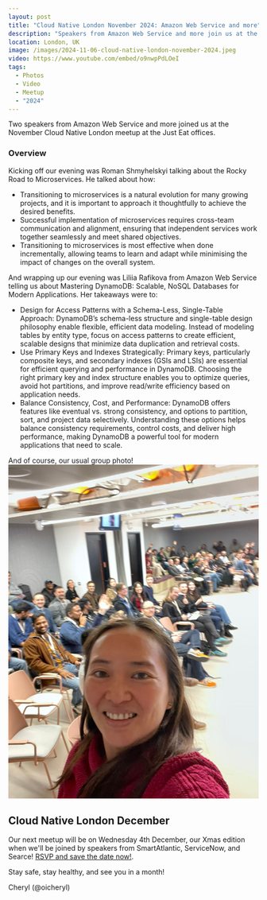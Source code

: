 ```yaml
---
layout: post
title: "Cloud Native London November 2024: Amazon Web Service and more"
description: "Speakers from Amazon Web Service and more join us at the Cloud Native London meetup November 2024, hosted by Cheryl Hung, Senior Director, Ecosystem at Arm"
location: London, UK
image: /images/2024-11-06-cloud-native-london-november-2024.jpeg
video: https://www.youtube.com/embed/o9nwpPdLOeI
tags:
  - Photos
  - Video
  - Meetup
  - "2024"
---
```


Two speakers from Amazon Web Service and more joined us at the November Cloud Native London meetup at the Just Eat offices.
### Overview

Kicking off our evening was Roman Shmyhelskyi talking about the Rocky Road to Microservices. He talked about how: 
* Transitioning to microservices is a natural evolution for many growing projects, and it is important to approach it thoughtfully to achieve the desired benefits.
* Successful implementation of microservices requires cross-team communication and alignment, ensuring that independent services work together seamlessly and meet shared objectives.
* Transitioning to microservices is most effective when done incrementally, allowing teams to learn and adapt while minimising the impact of changes on the overall system.

And wrapping up our evening was Liliia Rafikova from Amazon Web Service telling us about Mastering DynamoDB: Scalable, NoSQL Databases for Modern Applications. Her takeaways were to:
* Design for Access Patterns with a Schema-Less, Single-Table Approach: DynamoDB’s schema-less structure and single-table design philosophy enable flexible, efficient data modeling. Instead of modeling tables by entity type, focus on access patterns to create efficient, scalable designs that minimize data duplication and retrieval costs.
* Use Primary Keys and Indexes Strategically: Primary keys, particularly composite keys, and secondary indexes (GSIs and LSIs) are essential for efficient querying and performance in DynamoDB. Choosing the right primary key and index structure enables you to optimize queries, avoid hot partitions, and improve read/write efficiency based on application needs.
* Balance Consistency, Cost, and Performance: DynamoDB offers features like eventual vs. strong consistency, and options to partition, sort, and project data selectively. Understanding these options helps balance consistency requirements, control costs, and deliver high performance, making DynamoDB a powerful tool for modern applications that need to scale.

And of course, our usual group photo!
![](/images/2024-11-06-cloud-native-london-november-2024.jpeg)

## Cloud Native London December

Our next meetup will be on Wednesday 4th December, our Xmas edition when we'll be joined by speakers from SmartAtlantic, ServiceNow, and Searce! [RSVP and save the date now!](https://www.meetup.com/cloud-native-london/events/300767362/). 

Stay safe, stay healthy, and see you in a month!

Cheryl (@oicheryl) 
